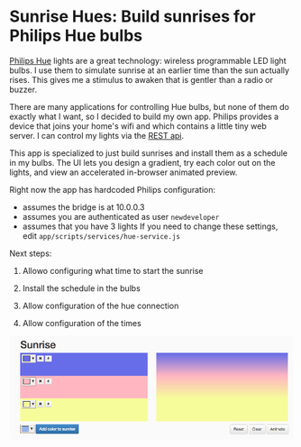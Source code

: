 Sunrise Hues: Build sunrises for Philips Hue bulbs
============


[Philips Hue](http://www.meethue.com) lights are a great technology: wireless 
programmable LED light bulbs. 
I use them to simulate sunrise at an earlier time than the sun actually rises. 
This gives me a stimulus to awaken that is gentler than a radio or buzzer.

There are many applications for controlling Hue bulbs, but none of them 
do exactly what I want, so I decided to build my own app. Philips provides
a device that joins your home's wifi and which contains a little tiny 
web server. I can control my lights via the [REST api](http://www.developers.meethue.com/). 

This app is specialized to just build sunrises and install them as a schedule
in my bulbs. The UI lets you design a gradient, try each color out on the lights,
and view an accelerated in-browser animated preview.

Right now the app has hardcoded Philips configuration:
* assumes the bridge is at 10.0.0.3
* assumes you are authenticated as user `newdeveloper`
* assumes that you have 3 lights
If you need to change these settings, edit `app/scripts/services/hue-service.js`

Next steps:

1. Allowo configuring what time to start the sunrise

2. Install the schedule in the bulbs

3. Allow configuration of the hue connection

4. Allow configuration of the times 

![Screenshot](https://raw.githubusercontent.com/benshine/sunrise-hues/readme-with-image/site/images/sunrise-hues-screenshot.png)

